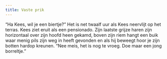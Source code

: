 ```yaml
---
title: Vaste prik
---
```

“Ha Kees, wil je een biertje?” Het is net twaalf uur als Kees neervlijt op het terras. Kees ziet eruit als een pensionado. Zijn laatste grijze haren zijn  horizontaal over zijn hoofd heen gekamd, boven zijn riem hangt een buik waar menig pils zijn weg in heeft gevonden en als hij beweegt hoor je zijn botten hardop kreunen.  “Nee meis, het is nog te vroeg. Doe maar een jong borreltje.”

